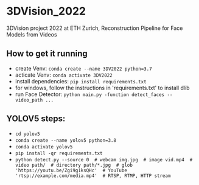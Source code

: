 # 3DVision_2022
3DVision project 2022 at ETH Zurich, Reconstruction Pipeline for Face Models from Videos

## How to get it running
* create Venv: `conda create --name 3DV2022 python=3.7 `
* acticate Venv: `conda activate 3DV2022`
* install dependencies: `pip install requirements.txt`
* for windows, follow the instructions in 'requirements.txt' to install dlib
* run Face Detector: `python main.py -function detect_faces --video_path ...`


## YOLOV5 steps:
* `cd yolov5`
* `conda create --name yolov5 python=3.8`
* `conda activate yolov5`
* `pip install -qr requirements.txt`
* `python detect.py --source 0  # webcam
                          img.jpg  # image
                          vid.mp4  # video
                          path/  # directory
                          path/*.jpg  # glob
                          'https://youtu.be/Zgi9g1ksQHc'  # YouTube
                          'rtsp://example.com/media.mp4'  # RTSP, RTMP, HTTP stream`
